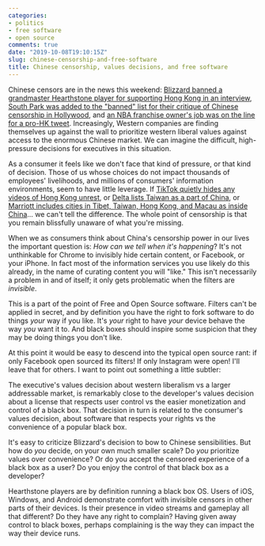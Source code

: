 ```yaml
---
categories:
- politics
- free software
- open source
comments: true
date: "2019-10-08T19:10:15Z"
slug: chinese-censorship-and-free-software
title: Chinese censorship, values decisions, and free software
---
```

Chinese censors are in the news this weekend: [Blizzard banned a grandmaster Hearthstone player for supporting Hong Kong in an interview](https://variety.com/2019/gaming/news/blizzard-bans-blitzchung-hearthstone-hong-kong-china-statement-1203363050/), [South Park was added to the "banned" list for their critique of Chinese censorship in Hollywood](https://www.newsweek.com/south-park-band-china-why-banned-china-s23-e02-23x02-1463762), and [an NBA franchise owner's job was on the line for a pro-HK tweet](https://www.cnn.com/2019/10/07/business/houston-rockets-nba-china-daryl-morey/index.html). Increasingly, Western companies are finding themselves up against the wall to prioritize western liberal values against access to the enormous Chinese market. We can imagine the difficult, high-pressure decisions for executives in this situation.

As a consumer it feels like we don't face that kind of pressure, or that kind of decision. Those of us whose choices do not impact thousands of employees' livelihoods, and millions of consumers' information environments, seem to have little leverage. If [TikTok quietly hides any videos of Hong Kong unrest](https://www.theguardian.com/technology/2019/sep/25/revealed-how-tiktok-censors-videos-that-do-not-please-beijing), or [Delta lists Taiwan as a part of China](https://sputniknews.com/asia/201801121060701327-china-delta-apology-taiwan-tibet/), or [Marriott includes cities in Tibet, Taiwan, Hong Kong, and Macau as inside China](https://mothership.sg/2018/01/marriott-zara-qantas-taiwan-tibet-sovereignty/)... we can't tell the difference. The whole point of censorship is that you remain blissfully unaware of what you're missing.

When we as consumers think about China's censorship power in our lives the important question is: *How can we tell when it's happening*? It's not unthinkable for Chrome to invisibly hide certain content, or Facebook, or your iPhone. In fact most of the information services you use likely do this already, in the name of curating content you will "like." This isn't necessarily a problem in and of itself; it only gets problematic when the filters are *invisible*.

This is a part of the point of Free and Open Source software. Filters can't be applied in secret, and by definition you have the right to fork software to do things *your* way if you like. It's *your* right to have *your* device behave the way *you* want it to. And black boxes should inspire some suspicion that they may be doing things you don't like.

At this point it would be easy to descend into the typical open source rant: if only Facebook open sourced its filters! If only Instagram were open! I'll leave that for others. I want to point out something a little subtler:

The executive's values decision about western liberalism vs a larger addressable market, is remarkably close to the developer's values decision about a license that respects user control vs the easier monetization and control of a black box. That decision in turn is related to the consumer's values decision, about software that respects your rights vs the convenience of a popular black box.

It's easy to criticize Blizzard's decision to bow to Chinese sensibilities. But how do *you* decide, on your own much smaller scale? Do *you* prioritize values over convenience? Or do you accept the censored experience of a black box as a user? Do you enjoy the control of that black box as a developer? 

Hearthstone players are by definition running a black box OS. Users of iOS, Windows, and Android demonstrate comfort with invisible censors in other parts of their devices. Is their presence in video streams and gameplay all that different? Do they have any right to complain? Having given away control to black boxes, perhaps complaining is the way they can impact the way their device runs.
